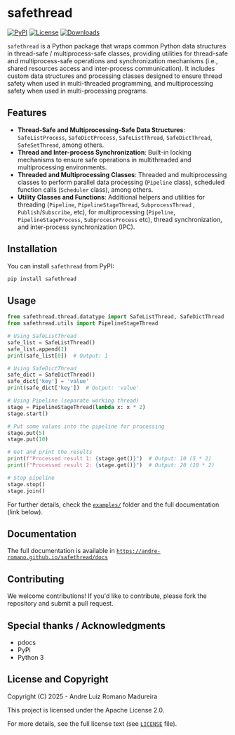 # safethread

[![PyPI](https://img.shields.io/pypi/v/safethread)](https://pypi.org/project/safethread/)
[![License](https://img.shields.io/badge/license-Apache%202.0-blue)](https://github.com/andre-romano/safethread/blob/main/LICENSE)
[![Downloads](https://img.shields.io/pypi/dm/safethread)](https://pypi.org/project/safethread/)

``safethread`` is a Python package that wraps common Python data structures in thread-safe / multiprocess-safe classes, providing utilities for thread-safe and multiprocess-safe operations and synchronization mechanisms (i.e., shared resources access and inter-process communication). It includes custom data structures and processing classes designed to ensure thread safety when used in multi-threaded programming, and multiprocessing safety when used in multi-processing programs.

## Features

- **Thread-Safe and Multiprocessing-Safe Data Structures**: `SafeListProcess`, `SafeDictProcess`, `SafeListThread`, `SafeDictThread`, `SafeSetThread`, among others.
- **Thread and Inter-process Synchronization**: Built-in locking mechanisms to ensure safe operations in multithreaded and multiprocessing environments.
- **Threaded and Multiprocessing Classes**: Threaded and multiprocessing classes to perform parallel data processing (`Pipeline` class), scheduled function calls (`Scheduler` class), among others.
- **Utility Classes and Functions**: Additional helpers and utilities for threading  (`Pipeline`, `PipelineStageThread`, `SubprocessThread` , `Publish`/`Subscribe`, etc), for multiprocessing (`Pipeline`, `PipelineStageProcess`, `SubprocessProcess` etc), thread synchronization, and inter-process synchronization (IPC).

## Installation

You can install ``safethread`` from PyPI:

```bash
pip install safethread
```

## Usage

```python
from safethread.thread.datatype import SafeListThread, SafeDictThread
from safethread.utils import PipelineStageThread

# Using SafeListThread
safe_list = SafeListThread()
safe_list.append(1)
print(safe_list[0])  # Output: 1

# Using SafeDictThread
safe_dict = SafeDictThread()
safe_dict['key'] = 'value'
print(safe_dict['key'])  # Output: 'value'

# Using Pipeline (separate working thread)
stage = PipelineStageThread(lambda x: x * 2)
stage.start()

# Put some values into the pipeline for processing
stage.put(5)
stage.put(10)

# Get and print the results
print(f"Processed result 1: {stage.get()}")  # Output: 10 (5 * 2)
print(f"Processed result 2: {stage.get()}")  # Output: 20 (10 * 2)

# Stop pipeline
stage.stop()
stage.join()
```

For further details, check the [``examples/``](https://github.com/andre-romano/safethread/tree/master/examples) folder and the full documentation (link below).

## Documentation

The full documentation is available in [``https://andre-romano.github.io/safethread/docs``](https://andre-romano.github.io/safethread/docs)

## Contributing

We welcome contributions! If you'd like to contribute, please fork the repository and submit a pull request.

## Special thanks / Acknowledgments

- pdocs
- PyPi
- Python 3

## License and Copyright

Copyright (C) 2025 - Andre Luiz Romano Madureira

This project is licensed under the Apache License 2.0.  

For more details, see the full license text (see [``LICENSE``](https://github.com/andre-romano/safethread/blob/master/LICENSE) file).

